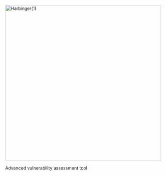 <img src="https://github.com/user-attachments/assets/835b6c70-0404-483c-9420-c19c95f4f234" alt="Harbinger(1)" width="500"/>

Advanced vulnerability assessment tool
